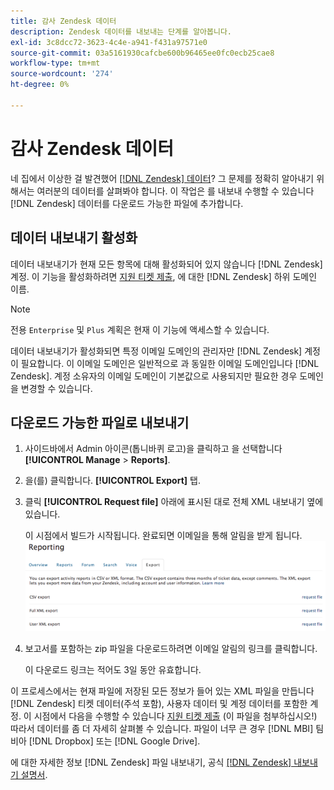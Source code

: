 ```yaml
---
title: 감사 Zendesk 데이터
description: Zendesk 데이터를 내보내는 단계를 알아봅니다.
exl-id: 3c8dcc72-3623-4c4e-a941-f431a97571e0
source-git-commit: 03a5161930cafcbe600b96465ee0fc0ecb25cae8
workflow-type: tm+mt
source-wordcount: '274'
ht-degree: 0%

---
```


# 감사 Zendesk 데이터

네 집에서 이상한 걸 발견했어 [[!DNL Zendesk] 데이터](../integrations/exp-zendesk-data.md)? 그 문제를 정확히 알아내기 위해서는 여러분의 데이터를 살펴봐야 합니다. 이 작업은 를 내보내 수행할 수 있습니다 [!DNL Zendesk] 데이터를 다운로드 가능한 파일에 추가합니다.

## 데이터 내보내기 활성화

데이터 내보내기가 현재 모든 항목에 대해 활성화되어 있지 않습니다 [!DNL Zendesk] 계정. 이 기능을 활성화하려면 [지원 티켓 제출](../../../guide-overview.md), 에 대한 [!DNL Zendesk] 하위 도메인 이름.

>[!NOTE]
>
>전용 `Enterprise` 및 `Plus` 계획은 현재 이 기능에 액세스할 수 있습니다.

데이터 내보내기가 활성화되면 특정 이메일 도메인의 관리자만 [!DNL Zendesk] 계정이 필요합니다. 이 이메일 도메인은 일반적으로 과 동일한 이메일 도메인입니다 [!DNL Zendesk]. 계정 소유자의 이메일 도메인이 기본값으로 사용되지만 필요한 경우 도메인을 변경할 수 있습니다.

## 다운로드 가능한 파일로 내보내기

1. 사이드바에서 Admin 아이콘(톱니바퀴 로고)을 클릭하고 을 선택합니다 **[!UICONTROL Manage** > **Reports]**.
1. 을(를) 클릭합니다. **[!UICONTROL Export]** 탭.
1. 클릭 **[!UICONTROL Request file]** 아래에 표시된 대로 전체 XML 내보내기 옆에 있습니다.

   이 시점에서 빌드가 시작됩니다. 완료되면 이메일을 통해 알림을 받게 됩니다.
   ![reports_export_new.png](../../../assets/reports_export_new.png)

1. 보고서를 포함하는 zip 파일을 다운로드하려면 이메일 알림의 링크를 클릭합니다.

   이 다운로드 링크는 적어도 3일 동안 유효합니다.

이 프로세스에서는 현재 파일에 저장된 모든 정보가 들어 있는 XML 파일을 만듭니다 [!DNL Zendesk] 티켓 데이터(주석 포함), 사용자 데이터 및 계정 데이터를 포함한 계정. 이 시점에서 다음을 수행할 수 있습니다 [지원 티켓 제출](../../../guide-overview.md) (이 파일을 첨부하십시오!) 따라서 데이터를 좀 더 자세히 살펴볼 수 있습니다. 파일이 너무 큰 경우 [!DNL MBI] 팀 비아 [!DNL Dropbox] 또는 [!DNL Google Drive].

에 대한 자세한 정보 [!DNL Zendesk] 파일 내보내기, 공식 [[!DNL Zendesk] 내보내기 설명서](https://support.zendesk.com/entries/23002207-Exporting-data-to-a-CSV-or-XML-file-Plus-and-Enterprise-).
